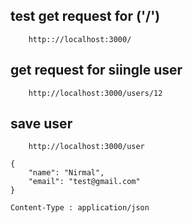 
## test get request for ('/')
```postman
    http:://localhost:3000/
```

## get request for siingle user
```postman
    http://localhost:3000/users/12
```

## save user
```postman
    http://localhost:3000/user
```
```requestbody
{
    "name": "Nirmal",
    "email": "test@gmail.com"
}
```
```headers
Content-Type : application/json
```


```postman

```


```postman

```